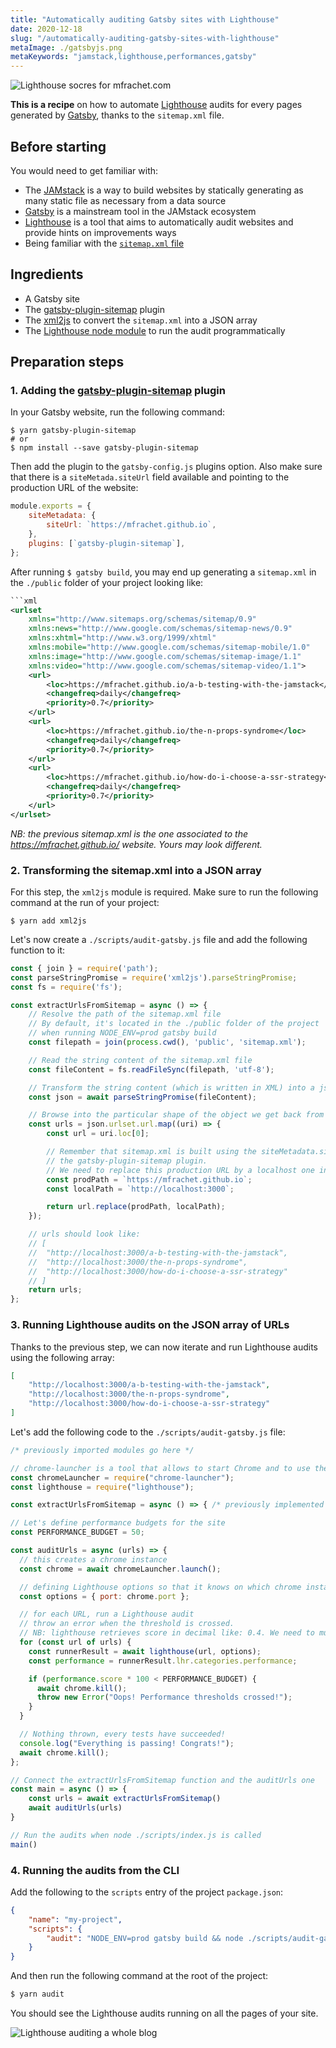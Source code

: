 ```yaml
---
title: "Automatically auditing Gatsby sites with Lighthouse"
date: 2020-12-18
slug: "/automatically-auditing-gatsby-sites-with-lighthouse"
metaImage: ./gatsbyjs.png
metaKeywords: "jamstack,lighthouse,performances,gatsby"
---
```


![Lighthouse socres for mfrachet.com](./lh.png)


**This is a recipe** on how to automate [Lighthouse](https://developers.google.com/web/tools/lighthouse) audits for every pages generated by [Gatsby](https://www.gatsbyjs.com/), thanks to the `sitemap.xml` file.

## Before starting

You would need to get familiar with:

- The [JAMstack](https://jamstack.org/) is a way to build websites by statically generating as many static file as necessary from a data source
- [Gatsby](https://www.gatsbyjs.com/) is a mainstream tool in the JAMstack ecosystem
- [Lighthouse](https://developers.google.com/web/tools/lighthouse) is a tool that aims to automatically audit websites and provide hints on improvements ways
- Being familiar with the [`sitemap.xml` file](https://en.wikipedia.org/wiki/Sitemaps)


## Ingredients

- A Gatsby site
- The [gatsby-plugin-sitemap](https://github.com/gatsbyjs/gatsby/tree/master/packages/gatsby-plugin-sitemap) plugin
- The [xml2js](https://www.npmjs.com/package/xml2js) to convert the `sitemap.xml` into a JSON array
- The [Lighthouse node module](https://github.com/GoogleChrome/lighthouse#using-the-node-module) to run the audit programmatically


## Preparation steps

### 1. Adding the [gatsby-plugin-sitemap](https://github.com/gatsbyjs/gatsby/tree/master/packages/gatsby-plugin-sitemap) plugin

In your Gatsby website, run the following command:

```shell
$ yarn gatsby-plugin-sitemap
# or
$ npm install --save gatsby-plugin-sitemap
```

Then add the plugin to the `gatsby-config.js` plugins option. Also make sure that there is a `siteMetada.siteUrl` field available and pointing to the production URL of the website:

```javascript
module.exports = {
    siteMetadata: {
        siteUrl: `https://mfrachet.github.io`,
    },
    plugins: [`gatsby-plugin-sitemap`],
};
```

After running `$ gatsby build`, you may end up generating a `sitemap.xml` in the `./public` folder of your project looking like:

```xml
```xml
<urlset
    xmlns="http://www.sitemaps.org/schemas/sitemap/0.9"
    xmlns:news="http://www.google.com/schemas/sitemap-news/0.9"
    xmlns:xhtml="http://www.w3.org/1999/xhtml"
    xmlns:mobile="http://www.google.com/schemas/sitemap-mobile/1.0"
    xmlns:image="http://www.google.com/schemas/sitemap-image/1.1"
    xmlns:video="http://www.google.com/schemas/sitemap-video/1.1">
    <url>
        <loc>https://mfrachet.github.io/a-b-testing-with-the-jamstack</loc>
        <changefreq>daily</changefreq>
        <priority>0.7</priority>
    </url>
    <url>
        <loc>https://mfrachet.github.io/the-n-props-syndrome</loc>
        <changefreq>daily</changefreq>
        <priority>0.7</priority>
    </url>
    <url>
        <loc>https://mfrachet.github.io/how-do-i-choose-a-ssr-strategy</loc>
        <changefreq>daily</changefreq>
        <priority>0.7</priority>
    </url>
</urlset>
```

_NB: the previous sitemap.xml is the one associated to the https://mfrachet.github.io/ website. Yours may look different._


### 2. Transforming the sitemap.xml into a JSON array

For this step, the `xml2js` module is required. Make sure to run the following command at the run of your project:

```shell
$ yarn add xml2js
```

Let's now create a `./scripts/audit-gatsby.js` file and add the following function to it:

```js
const { join } = require('path');
const parseStringPromise = require('xml2js').parseStringPromise;
const fs = require('fs');

const extractUrlsFromSitemap = async () => {
    // Resolve the path of the sitemap.xml file
    // By default, it's located in the ./public folder of the project
    // when running NODE_ENV=prod gatsby build
    const filepath = join(process.cwd(), 'public', 'sitemap.xml');

    // Read the string content of the sitemap.xml file
    const fileContent = fs.readFileSync(filepath, 'utf-8');

    // Transform the string content (which is written in XML) into a json object
    const json = await parseStringPromise(fileContent);

    // Browse into the particular shape of the object we get back from the xml2js library
    const urls = json.urlset.url.map((uri) => {
        const url = uri.loc[0];

        // Remember that sitemap.xml is built using the siteMetadata.siteUrl config provided by
        // the gatsby-plugin-sitemap plugin.
        // We need to replace this production URL by a localhost one in order to run the test locally
        const prodPath = `https://mfrachet.github.io`;
        const localPath = `http://localhost:3000`;

        return url.replace(prodPath, localPath);
    });

    // urls should look like:
    // [
    //  "http://localhost:3000/a-b-testing-with-the-jamstack",
    //  "http://localhost:3000/the-n-props-syndrome",
    //  "http://localhost:3000/how-do-i-choose-a-ssr-strategy"
    // ]
    return urls;
};

```


### 3. Running Lighthouse audits on the JSON array of URLs

Thanks to the previous step, we can now iterate and run Lighthouse audits using the following array:

```json
[
    "http://localhost:3000/a-b-testing-with-the-jamstack",
    "http://localhost:3000/the-n-props-syndrome",
    "http://localhost:3000/how-do-i-choose-a-ssr-strategy"
]
```

Let's add the following code to the  `./scripts/audit-gatsby.js` file:

```javascript
/* previously imported modules go here */

// chrome-launcher is a tool that allows to start Chrome and to use the drive it with the devtools protocol
const chromeLauncher = require("chrome-launcher");
const lighthouse = require("lighthouse");

const extractUrlsFromSitemap = async () => { /* previously implemented function code */}

// Let's define performance budgets for the site
const PERFORMANCE_BUDGET = 50;

const auditUrls = async (urls) => {
  // this creates a chrome instance
  const chrome = await chromeLauncher.launch();

  // defining Lighthouse options so that it knows on which chrome instance it has to connect
  const options = { port: chrome.port };

  // for each URL, run a Lighthouse audit
  // throw an error when the threshold is crossed.
  // NB: lighthouse retrieves score in decimal like: 0.4. We need to multiply it by 100 to get a percentage value
  for (const url of urls) {
    const runnerResult = await lighthouse(url, options);
    const performance = runnerResult.lhr.categories.performance;

    if (performance.score * 100 < PERFORMANCE_BUDGET) {
      await chrome.kill();
      throw new Error("Oops! Performance thresholds crossed!");
    }
  }

  // Nothing thrown, every tests have succeeded!
  console.log("Everything is passing! Congrats!");
  await chrome.kill();
};

// Connect the extractUrlsFromSitemap function and the auditUrls one
const main = async () => {
    const urls = await extractUrlsFromSitemap()
    await auditUrls(urls)
}

// Run the audits when node ./scripts/index.js is called
main()
```

### 4. Running the audits from the CLI

Add the following to the `scripts` entry of the project `package.json`:

```json
{
    "name": "my-project",
    "scripts": {
        "audit": "NODE_ENV=prod gatsby build && node ./scripts/audit-gatsby.js",
    }
}
```

And then run the following command at the root of the project:

```javascript
$ yarn audit
```

You should see the Lighthouse audits running on all the pages of your site.

![Lighthouse auditing a whole blog](./audit-blog.gif)
